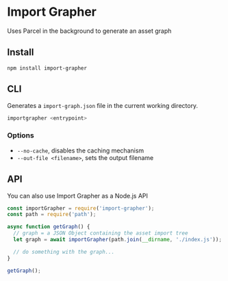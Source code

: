 # Import Grapher

Uses Parcel in the background to generate an asset graph

## Install

```
npm install import-grapher
```

## CLI

Generates a `import-graph.json` file in the current working directory.

```bash
importgrapher <entrypoint>
```

### Options

- `--no-cache`, disables the caching mechanism
- `--out-file <filename>`, sets the output filename

## API

You can also use Import Grapher as a Node.js API

```Javascript
const importGrapher = require('import-grapher');
const path = require('path');

async function getGraph() {
  // graph = a JSON Object containing the asset import tree
  let graph = await importGrapher(path.join(__dirname, './index.js'));

  // do something with the graph...
}

getGraph();
```
